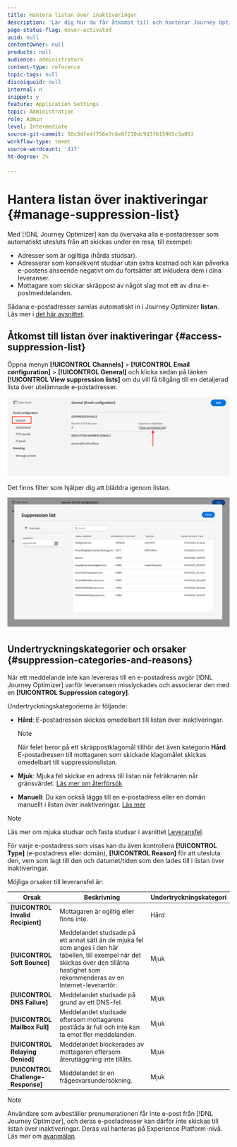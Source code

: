 ```yaml
---
title: Hantera listan över inaktiveringar
description: 'Lär dig hur du får åtkomst till och hanterar Journey Optimizer-listan över inaktiveringar '
page-status-flag: never-activated
uuid: null
contentOwner: null
products: null
audience: administrators
content-type: reference
topic-tags: null
discoiquuid: null
internal: n
snippet: y
feature: Application Settings
topic: Administration
role: Admin
level: Intermediate
source-git-commit: 50c3dfe4f756e7c6e8f210dc9d3f615965c3a053
workflow-type: tm+mt
source-wordcount: '417'
ht-degree: 2%

---
```



# Hantera listan över inaktiveringar {#manage-suppression-list}

Med [!DNL Journey Optimizer] kan du övervaka alla e-postadresser som automatiskt utesluts från att skickas under en resa, till exempel:

* Adresser som är ogiltiga (hårda studsar).
* Adresserar som konsekvent studsar utan extra kostnad och kan påverka e-postens anseende negativt om du fortsätter att inkludera dem i dina leveranser.
* Mottagare som skickar skräppost av något slag mot ett av dina e-postmeddelanden.

Sådana e-postadresser samlas automatiskt in i Journey Optimizer **listan**. Läs mer i [det här avsnittet](../suppression-list.md).

## Åtkomst till listan över inaktiveringar {#access-suppression-list}

Öppna menyn **[!UICONTROL Channels]** > **[!UICONTROL Email configuration]** > **[!UICONTROL General]** och klicka sedan på länken **[!UICONTROL View suppression lists]** om du vill få tillgång till en detaljerad lista över utelämnade e-postadresser.

![](../assets/suppression-list-link.png)

<!--To access the detailed list of excluded email addresses, go to **[!UICONTROL Administration]** > **[!UICONTROL Channels]** > **[!UICONTROL Email configuration]**, and select **[!UICONTROL Suppression list]**.
You can also display the suppression list content using the **[!UICONTROL View suppression list]** link through the **[!UICONTROL Channels]** > **[!UICONTROL Email configuration]** > **[!UICONTROL General]** menu, but this view does not allow you to edit the list.

![](../assets/suppression-list-access-temp.png)-->

Det finns filter som hjälper dig att bläddra igenom listan.

![](../assets/suppression-list-filters-temp.png)

<!--![](../assets/suppression-list-filters.png)

You can filter on the **[!UICONTROL Suppression category]**, **[!UICONTROL Address type]**, or **[!UICONTROL Reason]**. Select the option(s) of your choice for each criterion.

![](../assets/suppression-list-filtering-example.png)

Once selected, you can clear each filter or all filters displayed on top of the list.-->

## Undertryckningskategorier och orsaker {#suppression-categories-and-reasons}

När ett meddelande inte kan levereras till en e-postadress avgör [!DNL Journey Optimizer] varför leveransen misslyckades och associerar den med en **[!UICONTROL Suppression category]**.

Undertryckningskategorierna är följande:

* **Hård**: E-postadressen skickas omedelbart till listan över inaktiveringar.

   >[!NOTE]
   >
   >När felet beror på ett skräppostklagomål tillhör det även kategorin **Hård**. E-postadressen till mottagaren som skickade klagomålet skickas omedelbart till suppressionslistan.

* **Mjuk**: Mjuka fel skickar en adress till listan när felräknaren når gränsvärdet. [Läs mer om återförsök](retries.md)

   <!--
    **Ignored**:
    * When the error occurred for a valid email address but is known to be temporary, such as a failed connection attempt or a temporary technical issue, the email address is added to the suppression list once the error counter reaches the limit threshold. [Learn more on retries](retries.md).
    * When the error is the result of a spam complaint, the email address of the recipient who issued the complaint is immediately sent to the suppression list.
    -->

* **Manuell**: Du kan också lägga till en e-postadress eller en domän manuellt i listan över inaktiveringar. [Läs mer](#add-addresses-and-domains)

>[!NOTE]
>
>Läs mer om mjuka studsar och fasta studsar i avsnittet [Leveransfel](../suppression-list.md#delivery-failures).

För varje e-postadress som visas kan du även kontrollera **[!UICONTROL Type]** (e-postadress eller domän), **[!UICONTROL Reason]** för att utesluta den, vem som lagt till den och datumet/tiden som den lades till i listan över inaktiveringar.

<!--![](../assets/suppression-list.png)-->

Möjliga orsaker till leveransfel är:

| Orsak | Beskrivning | Undertryckningskategori |
| --- | --- | --- |
| **[!UICONTROL Invalid Recipient]** | Mottagaren är ogiltig eller finns inte. | Hård |
| **[!UICONTROL Soft Bounce]** | Meddelandet studsade på ett annat sätt än de mjuka fel som anges i den här tabellen, till exempel när det skickas över den tillåtna hastighet som rekommenderas av en Internet-leverantör. | Mjuk |
| **[!UICONTROL DNS Failure]** | Meddelandet studsade på grund av ett DNS-fel. | Mjuk |
| **[!UICONTROL Mailbox Full]** | Meddelandet studsade eftersom mottagarens postlåda är full och inte kan ta emot fler meddelanden. | Mjuk |
| **[!UICONTROL Relaying Denied]** | Meddelandet blockerades av mottagaren eftersom återutläggning inte tillåts. | Mjuk |
| **[!UICONTROL Challenge-Response]** | Meddelandet är en frågesvarsundersökning. | Mjuk |

>[!NOTE]
>
>Användare som avbeställer prenumerationen får inte e-post från [!DNL Journey Optimizer], och deras e-postadresser kan därför inte skickas till listan över inaktiveringar. Deras val hanteras på Experience Platform-nivå. Läs mer om [avanmälan](../consent.md).

<!--
Removed from the table provided by SparkPost/Momentum:
| **[!UICONTROL Undetermined]** | The bounce reason received from the recipient domain Message Transfer Agent (MTA) could not be identified. | Ignored |
| **[!UICONTROL Too Large]** | The message bounced because it was too large for the recipient. [Retries](retries.md) will be performed: you can edit the message size and re-inject it for delivery. | Ignored |
| **[!UICONTROL Timeout]** | The message timed out, meaning it soft bounced and reached the message retry limit (3.5 days). | Ignored |
| **[!UICONTROL Admin Failure]** | The message was failed according to the policies configured by the sending system administrator. ///For example, if emails are blackholed at the global, domain or binding level using the "blackhole" directive, this bounce code is used. | Ignored |
| **[!UICONTROL Generic Bounce: No RCPT]** | No recipient could be determined for the message. | Ignored |
| **[!UICONTROL Generic Bounce]** | The message failed for unspecified reasons. | Ignored |
| **[!UICONTROL Mail Block]** | The message was blocked by the receiver (i.e. recipient MTA). | Ignored |
| **[!UICONTROL Spam Block]** | The message was blocked by the receiver as coming from a known spam source. It could be a sending IP block for example. | Ignored |
| **[!UICONTROL Spam Content]** | The message content was blocked by the receiver (recipient MTA) as spam. | Ignored |
| **[!UICONTROL Prohibited Attachment]** | The message was blocked by the receiver because it contained an attachment. | Ignored |
| **[!UICONTROL Auto-Reply]** | The message is an auto-reply/vacation mail. | Ignored |
| **[!UICONTROL Transient Failure]** | Message transmission has been temporarily delayed. | Ignored |
| **[!UICONTROL Subscribe]** | The message is a subscribe request. | Ignored |
| **[!UICONTROL Unsubscribe]** | The message is an unsubscribe request. | Hard |
-->

<!--Note to add eventually: If a user is subscribed and [!DNL Journey Optimizer] fails to send emails to their subscribed email address, they will get added to the suppression list. (not sure it's possible to subscribe through AJO or need to find reference to Experience Platform doc?)-->

<!--## Manually add addresses and domains {#add-addresses-and-domains}

When a message fails to be delivered to an email address, this address is automatically added to the suppression list based on the defined suppression rule or bounce count.

However, you can also manually populate the [!DNL Journey Optimizer] suppression list to exclude specific email addresses and/or domains from your sending.

You may add email addresses or domains [one at a time](#add-one-address-or-domain), or [in bulk mode](#upload-csv-file) through a CSV file upload.

To do this, select the **[!UICONTROL Add email or domain]** button, then follow one of the methods below.

![](../assets/suppression-list-add-email.png)

### Add one address or domain {#add-one-address-or-domain}

1. Select the **[!UICONTROL One by one]** option.

    ![](../assets/suppression-list-add-email-address.png)

1. Choose the address type: **[!UICONTROL Email address]** or **[!UICONTROL Domain address]**.

1. Enter the email address or domain you want to exclude from your sending.

    >[!NOTE]
    >
    >Make sure you enter a valid email address (such as abc@company) or domain (such as abc.company.com).

1. Specify a reason if needed.

1. Click **[!UICONTROL Submit]**.

### Upload a CSV file {#upload-csv-file}

1. Select the **[!UICONTROL Upload CSV]** option.

    ![](../assets/suppression-list-upload-csv.png)

1. Download the CSV template to use, which includes the columns and format below:

    ```
    TYPE,VALUE,COMMENT
    EMAIL,abc@somedomain.com,Comment
    DOMAIN,somedomain.com,Comment
    ```
    You can also download this template from the **[!UICONTROL Suppression list]** main view.

    >[!CAUTION]
    >
    >Do not change the names of the columns in the CSV template.
    >
    >The file size should not exceed 50 MB.

1. Fill in the CSV template with the email addresses and/or domains you want to add to the suppression list.

1. Once completed, drag and drop your CSV file, then click **[!UICONTROL Upload file]**.

    ![](../assets/suppression-list-upload-file-button.png)

1. Click **[!UICONTROL Submit]**.

### Check recent uploads status {#recent-uploads}

You can check the list of the latest CSV files you uploaded.

To do this, from the **[!UICONTROL Suppression list]** view, click the **[!UICONTROL Recent uploads]** button.

![](../assets/suppression-list-recent-uploads-button.png)

The latest uploads you submitted and their corresponding statuses are displayed.

If an error report is associated with a file, you can download it to check the errors encountered.

![](../assets/suppression-list-recent-uploads-error.png)

Below is an example of the type of entries you can find in the error report:

```
type,value,comments,failureReason
Email,examplemail.com,MANUAL,Invalid format for value: examplemail.com
Email,examplemail,MANUAL,Invalid format for value: examplemail
Email,example@mail,MANUAL,Invalid format for value: example@mail
Domain,example,MANUAL,Invalid format for value: example
Domain,example.!com,MANUAL,Invalid format for value: example.!com
Domain,!examplecom,MANUAL,Invalid format for value: !examplecom
```

-->


